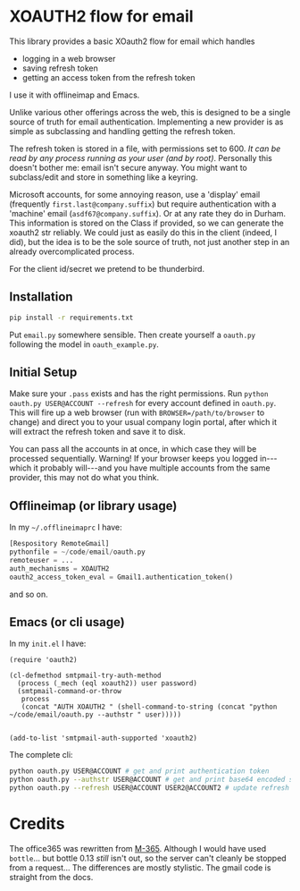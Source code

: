 # XOAUTH2 flow for email

This library provides a basic XOauth2 flow for email which handles

- logging in a web browser
- saving refresh token
- getting an access token from the refresh token

I use it with offlineimap and Emacs.

Unlike various other offerings across the web, this is designed to be a single
source of truth for email authentication. Implementing a new provider is as
simple as subclassing and handling getting the refresh token.

The refresh token is stored in a file, with permissions set to 600.  *It can be
read by any process running as your user (and by root)*.  Personally this
doesn't bother me: email isn't secure anyway.  You might want to subclass/edit
and store in something like a keyring.

Microsoft accounts, for some annoying reason, use a 'display' email (frequently
`first.last@company.suffix`) but require authentication with a 'machine' email
(`asdf67@company.suffix`). Or at any rate they do in Durham. This information is
stored on the Class if provided, so we can generate the xoauth2 str reliably. We
could just as easily do this in the client (indeed, I did), but the idea is to
be the sole source of truth, not just another step in an already overcomplicated
process.

For the client id/secret we pretend to be thunderbird.

## Installation

```bash
pip install -r requirements.txt
```
Put `email.py` somewhere sensible.  Then create yourself a `oauth.py` following
the model in `oauth_example.py`.

## Initial Setup
Make sure your `.pass` exists and has the right permissions.  Run `python
oauth.py USER@ACCOUNT --refresh` for every account defined in `oauth.py`.  This
will fire up a web browser (run with `BROWSER=/path/to/browser` to change) and
direct you to your usual company login portal, after which it will extract the
refresh token and save it to disk.

You can pass all the accounts in at once, in which case they will be processed
sequentially.  Warning!  If your browser keeps you logged in---which it probably
will---and you have multiple accounts from the same provider, this may not do
what you think.

## Offlineimap (or library usage)

In my `~/.offlineimaprc` I have:

```python
[Respository RemoteGmail]
pythonfile = ~/code/email/oauth.py
remoteuser = ...
auth_mechanisms = XOAUTH2
oauth2_access_token_eval = Gmail1.authentication_token()
```

and so on.

## Emacs (or cli usage)

In my `init.el` I have:

```elisp
(require 'oauth2)

(cl-defmethod smtpmail-try-auth-method
  (process (_mech (eql xoauth2)) user password)
  (smtpmail-command-or-throw
   process
   (concat "AUTH XOAUTH2 " (shell-command-to-string (concat "python ~/code/email/oauth.py --authstr " user)))))


(add-to-list 'smtpmail-auth-supported 'xoauth2)
```

The complete cli:

```bash
python oauth.py USER@ACCOUNT # get and print authentication token
python oauth.py --authstr USER@ACCOUNT # get and print base64 encoded str for xoauth2
python oauth.py --refresh USER@ACCOUNT USER2@ACCOUNT2 # update refresh token for user.
```

# Credits
The office365 was rewritten from [M-365](https://github.com/UvA-FNWI/M365-IMAP).
Although I would have used `bottle`... but bottle 0.13 *still* isn't out, so the
server can't cleanly be stopped from a request... The differences are mostly
stylistic. The gmail code is straight from the docs.
